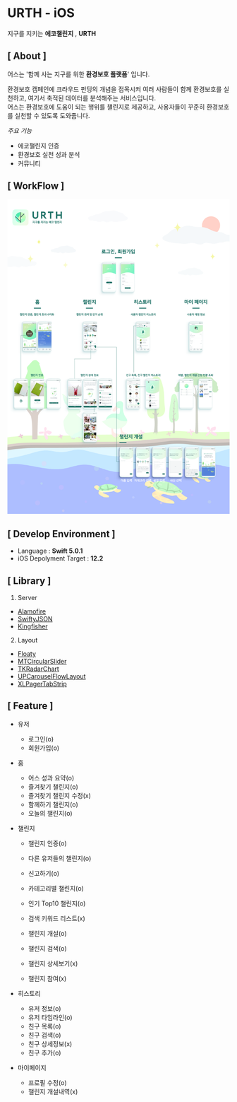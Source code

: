 # URTH - iOS

지구를 지키는 **에코챌린지** , **URTH**



## [ About ]

어스는 '함께 사는 지구를 위한 **환경보호 플랫폼**' 입니다.

환경보호 캠페인에 크라우드 펀딩의 개념을 접목시켜 여러 사람들이 함께 환경보호를 실천하고, 여기서 축적된 데이터를 분석해주는 서비스입니다. <br>어스는 환경보호에 도움이 되는 행위를 챌린지로 제공하고, 사용자들이 꾸준히 환경보호를 실천할 수 있도록 도와줍니다.

*주요 기능*

- 에코챌린지 인증
- 환경보호 실천 성과 분석
- 커뮤니티

## [ WorkFlow ]             

![URTH_WORKFLOW](./URTH_WORKFLOW.jpg)

## [ Develop Environment ]

- Language :  **Swift 5.0.1**
- iOS Depolyment Target : **12.2**

## [ Library ]

1. Server

- [Alamofire](https://github.com/Alamofire/Alamofire)
- [SwiftyJSON](https://github.com/SwiftyJSON/SwiftyJSON)
- [Kingfisher](https://github.com/onevcat/Kingfisher)

2. Layout

- [Floaty](https://github.com/kciter/Floaty)
- [MTCircularSlider](https://github.com/EranBoudjnah/MTCircularSlider)
- [TKRadarChart](https://github.com/TBXark/TKRadarChart)
- [UPCarouselFlowLayout](https://github.com/ink-spot/UPCarouselFlowLayout)
- [XLPagerTabStrip](https://github.com/xmartlabs/XLPagerTabStrip)

## [ Feature ]

- 유저

  - 로그인(o)
  - 회원가입(o)

- 홈

  - 어스 성과 요약(o)
  - 즐겨찾기 챌린지(o)
  - 즐겨찾기 챌린지 수정(x)
  - 함께하기 챌린지(o)
  - 오늘의 챌린지(o)

- 챌린지

  - 챌린지 인증(o)
  - 다른 유저들의 챌린지(o)
  - 신고하기(o)

  - 카테고리별 챌린지(o)
  - 인기 Top10 챌린지(o)
  - 검색 키워드 리스트(x)
  - 챌린지 개설(o)
  - 챌린지 검색(o)
  - 챌린지 상세보기(x)
  - 챌린지 참여(x)

- 히스토리

  - 유저 정보(o)
  - 유저 타임라인(o)
  - 친구 목록(o)
  - 친구 검색(o)
  - 친구 상세정보(x)
  - 친구 추가(o)

- 마이페이지

  - 프로필 수정(o)
  - 챌린지 개설내역(x)

